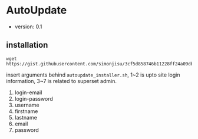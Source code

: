 # AutoUpdate

 - version: 0.1

## installation

```
wget https://gist.githubusercontent.com/simonjisu/3cf5d858746b11228ff24a09dbf4c832/raw/385a5b33f8617ec553dc8f9aaf0f6bd52a924135/autoupdate_installer.sh
```

insert arguments behind `autoupdate_installer.sh`, 1~2 is upto site login information, 3~7 is related to superset admin.

1. login-email
2. login-password
3. username  
4. firstname
5. lastname
6. email
7. password